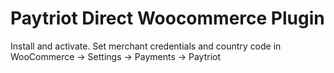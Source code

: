 # Paytriot Direct Woocommerce Plugin #

Install and activate. Set merchant credentials and country code in WooCommerce -> Settings -> Payments -> Paytriot

